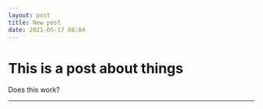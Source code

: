 ```yaml
---
layout: post
title: New post
date: 2021-05-17 08:04
---
```


# This is a post about things

Does this work?

---